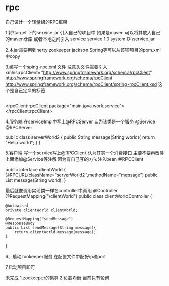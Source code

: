 # rpc
自己设计一个轻量级的RPC框架

1.将\target 下的service.jar 引入自己的项目中
如果是maven 可以将其放入自己的maven仓库
或者本地之间引入
<dependency>
	    <groupId>service</groupId>
	    <artifactId>service</artifactId>
	    <version>1.0</version>
	    <scope>system</scope>
	    <systemPath>D:\service.jar</systemPath>
</dependency>

2.本jar需要用到netty zookeeper jackson Spring等可以从该项项目的pom.xml中copy

3.编写一个sping-rpc.xml 文件
注意头文件需要引入 xmlns:rpcClient="http://www.springframework.org/schema/rpcClient" 
http://www.springframework.org/schema/rpcClient
http://www.springframework.org/schema/rpcClient/spring-rpcClient.xsd
这个是自己定义的标签


<?xml version="1.0" encoding="UTF-8"?>
<beans xmlns="http://www.springframework.org/schema/beans"
	xmlns:xsi="http://www.w3.org/2001/XMLSchema-instance" xmlns:context="http://www.springframework.org/schema/context"
	xmlns:p="http://www.springframework.org/schema/p" xmlns:cache="http://www.springframework.org/schema/cache"
	xmlns:rpcClient="http://www.springframework.org/schema/rpcClient"
	xsi:schemaLocation="http://www.springframework.org/schema/beans
			http://www.springframework.org/schema/beans/spring-beans-4.1.xsd
			http://www.springframework.org/schema/context
			http://www.springframework.org/schema/context/spring-context-4.1.xsd
			http://www.springframework.org/schema/rpcClient
			http://www.springframework.org/schema/rpcClient/spring-rpcClient.xsd
			http://www.springframework.org/schema/cache
     		http://www.springframework.org/schema/cache/spring-cache.xsd">	
    <!-- 调用接口注册bean -->
	<rpcClient:rpcClient package="main.java.work.service"></rpcClient:rpcClient>
	<bean id="zkServer" class="main.java.zkServer.ZkServer" init-method="start" > 
		<property name="ZookeeperIpHost" value="172.16.12.34:2181"></property>
		<!-- 服务注册扫描包 -->
		<property name="baseackage" value="main.java.work.service"></property>
	</bean>
	<!-- 服务段 -->
	<bean id="RPC" class="main.java.core.RPC" init-method="Initialized" >
		<property name="port" value="8885"></property>
	</bean>
</beans>

4.服务端
在serviceImpl中写上@RPCServer 认为该类是一个服务
@Service
@RPCServer

public class serverWorld2 {
	public String message(String world){
		return "Hello world";
	} 
}

5.客户端
写一个service写上@RPCClient 认为其实一个消费接口 主要不要再改类上面添加@Service等注解 因为有自己写的方法注入bean
@RPCClient

public interface clientWorld {
	@RPCURL(className="serverWorld2",methodName="message") 
	public List message(String world);
}

最后就像调用实现类一样在controller中调用
@Controller
@RequestMapping("/clientWorld")
public class clientWorldController {
	
	@Autowired
	private clientWorld clientWorld;
	
	@RequestMapping("sendMessage")
	@ResponseBody
	public List sendMessage(String message){
		return clientWorld.message(message);
	}

}

6、启动zookeeper服务 在配置文件中配好ip和port

7.启动项目即可

未完成
1.zookeeper的集群
2.负载均衡 目前只有轮询
